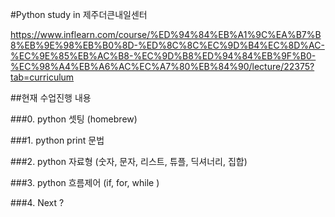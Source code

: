 #Python study in 제주더큰내일센터

https://www.inflearn.com/course/%ED%94%84%EB%A1%9C%EA%B7%B8%EB%9E%98%EB%B0%8D-%ED%8C%8C%EC%9D%B4%EC%8D%AC-%EC%9E%85%EB%AC%B8-%EC%9D%B8%ED%94%84%EB%9F%B0-%EC%98%A4%EB%A6%AC%EC%A7%80%EB%84%90/lecture/22375?tab=curriculum

##현재 수업진행 내용

###0. python 셋팅 (homebrew)

###1. python print 문법

###2. python 자료형 (숫자, 문자, 리스트, 튜플, 딕셔너리, 집합)

###3. python 흐름제어 (if, for, while )

###4. Next ?
